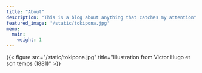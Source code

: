 ```yaml
---
title: "About"
description: "This is a blog about anything that catches my attention"
featured_image: '/static/tokipona.jpg'
menu:
  main:
    weight: 1
---
```

{{< figure src="/static/tokipona.jpg" title="Illustration from Victor Hugo et son temps (1881)" >}}

